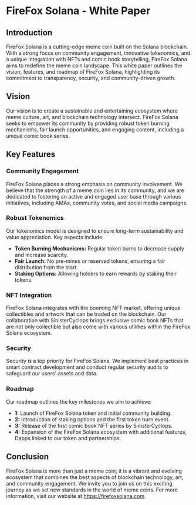 # FireFox Solana - White Paper
## Introduction
FireFox Solana is a cutting-edge meme coin built on the Solana blockchain. With a strong focus on community engagement, innovative tokenomics, and a unique integration with NFTs and comic book storytelling, FireFox Solana aims to redefine the meme coin landscape. This white paper outlines the vision, features, and roadmap of FireFox Solana, highlighting its commitment to transparency, security, and community-driven growth.
## Vision
Our vision is to create a sustainable and entertaining ecosystem where meme culture, art, and blockchain technology intersect. FireFox Solana seeks to empower its community by providing robust token burning mechanisms, fair launch opportunities, and engaging content, including a unique comic book series.
## Key Features
### Community Engagement
FireFox Solana places a strong emphasis on community involvement. We believe that the strength of a meme coin lies in its community, and we are dedicated to fostering an active and engaged user base through various initiatives, including AMAs, community votes, and social media campaigns.
### Robust Tokenomics

Our tokenomics model is designed to ensure long-term sustainability and value appreciation. Key aspects include:
- **Token Burning Mechanisms:** Regular token burns to decrease supply and increase scarcity.
- **Fair Launch:** No pre-mines or reserved tokens, ensuring a fair distribution from the start.
- **Staking Options:** Allowing holders to earn rewards by staking their tokens.
### NFT Integration
FireFox Solana integrates with the booming NFT market, offering unique collectibles and artwork that can be traded on the blockchain. Our collaboration with SinisterCyclops brings exclusive comic book NFTs that are not only collectible but also come with various utilities within the FireFox Solana ecosystem.
### Security
Security is a top priority for FireFox Solana. We implement best practices in smart contract development and conduct regular security audits to safeguard our users' assets and data.
### Roadmap
Our roadmap outlines the key milestones we aim to achieve:
- **1:** Launch of FireFox Solana token and initial community building.
- **2:** Introduction of staking options and the first token burn event.
- **3:** Release of the first comic book NFT series by SinisterCyclops.
- **4:** Expansion of the FireFox Solana ecosystem with additional features, Dapps linked to our token and partnerships.
## Conclusion

FireFox Solana is more than just a meme coin; it is a vibrant and evolving ecosystem that combines the best aspects of blockchain technology, art, and community engagement. We invite you to join us on this exciting journey as we set new standards in the world of meme coins.
For more information, visit our website at https://firefoxsolana.com.
